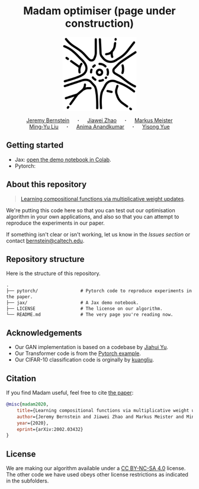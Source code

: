 <h1 align="center">
Madam optimiser (page under construction)
</h1>

<p align="center">
  <img src="synapse.svg" width="200"/>
</p>

<p align="center">
  <a href="https://jeremybernste.in" target="_blank">Jeremy&nbsp;Bernstein</a> &emsp; <b>&middot;</b> &emsp;
  <a href="https://jiawei-zhao.netlify.app" target="_blank">Jiawei&nbsp;Zhao</a> &emsp; <b>&middot;</b> &emsp;
  <a href="https://www.bbe.caltech.edu/people/markus-meister" target="_blank">Markus&nbsp;Meister</a> <br>
  <a href="http://mingyuliu.net/" target="_blank">Ming&#8209;Yu&nbsp;Liu</a> &emsp; <b>&middot;</b> &emsp;
  <a href="http://tensorlab.cms.caltech.edu/users/anima/" target="_blank">Anima&nbsp;Anandkumar</a> &emsp; <b>&middot;</b> &emsp;
  <a href="http://www.yisongyue.com" target="_blank">Yisong&nbsp;Yue</a>
</p>

## Getting started

- Jax: [open the demo notebook in Colab](https://colab.research.google.com/github/jxbz/madam/blob/master/jax/fourfeat_demo.ipynb).
- Pytorch: 

## About this repository

> [Learning compositional functions via multiplicative weight updates](https://arxiv.org/abs/2006.14560).

We're putting this code here so that you can test out our optimisation algorithm in your own applications, and also so that you can attempt to reproduce the experiments in our paper.

If something isn't clear or isn't working, let us know in the *Issues section* or contact [bernstein@caltech.edu](mailto:bernstein@caltech.edu).

## Repository structure

Here is the structure of this repository.

    .
    ├── pytorch/                # Pytorch code to reproduce experiments in the paper.
    ├── jax/                    # A Jax demo notebook.
    ├── LICENSE                 # The license on our algorithm.
    └── README.md               # The very page you're reading now.
    
## Acknowledgements

- Our GAN implementation is based on a codebase by [Jiahui Yu](http://jiahuiyu.com/).
- Our Transformer code is from the [Pytorch example](https://github.com/pytorch/examples/tree/master/word_language_model).
- Our CIFAR-10 classification code is orginally by [kuangliu](https://github.com/kuangliu/pytorch-cifar).

## Citation

If you find Madam useful, feel free to cite [the paper](https://arxiv.org/abs/2006.14560):

```bibtex
@misc{madam2020,
    title={Learning compositional functions via multiplicative weight updates},
    author={Jeremy Bernstein and Jiawei Zhao and Markus Meister and Ming-Yu Liu and Anima Anandkumar and Yisong Yue},
    year={2020},
    eprint={arXiv:2002.03432}
}
```

## License

We are making our algorithm available under a [CC BY-NC-SA 4.0](https://creativecommons.org/licenses/by-nc-sa/4.0/) license. The other code we have used obeys other license restrictions as indicated in the subfolders.
